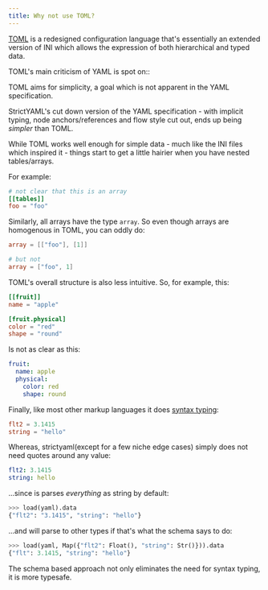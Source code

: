 ```yaml
---
title: Why not use TOML?
---
```


[TOML](https://github.com/toml-lang/toml) is a redesigned configuration language that's essentially an extended version of INI which
allows the expression of both hierarchical and typed data.

TOML's main criticism of YAML is spot on::

  TOML aims for simplicity, a goal which is not apparent in the YAML specification.

StrictYAML's cut down version of the YAML specification - with implicit typing, node anchors/references and flow style cut out,
ends up being *simpler* than TOML.

While TOML works well enough for simple data - much like the INI files which inspired it - things start to get a little
hairier when you have nested tables/arrays.

For example:

```toml
# not clear that this is an array
[[tables]]
foo = "foo"
```

Similarly, all arrays have the type `array`. So even though arrays are homogenous in TOML, you can oddly do:

```toml
array = [["foo"], [1]]

# but not
array = ["foo", 1]
```

TOML's overall structure is also less intuitive. So, for example, this:

```toml
[[fruit]]
name = "apple"

[fruit.physical]
color = "red"
shape = "round"
```

Is not as clear as this:

```yaml
fruit:
  name: apple
  physical:
    color: red
    shape: round
```

Finally, like most other markup languages it does [syntax typing](../why/syntax-typing-bad):

```toml
flt2 = 3.1415
string = "hello"
```

Whereas, strictyaml(except for a few niche edge cases) simply does not need quotes around any value:

```yaml
flt2: 3.1415
string: hello
```

...since is parses *everything* as string by default:

```python
>>> load(yaml).data
{"flt2": "3.1415", "string": "hello"}
```

...and will parse to other types if that's what the schema says to do:

```python
>>> load(yaml, Map({"flt2": Float(), "string": Str()})).data
{"flt": 3.1415, "string": "hello"}
```

The schema based approach not only eliminates the need for syntax typing, it is more typesafe.
